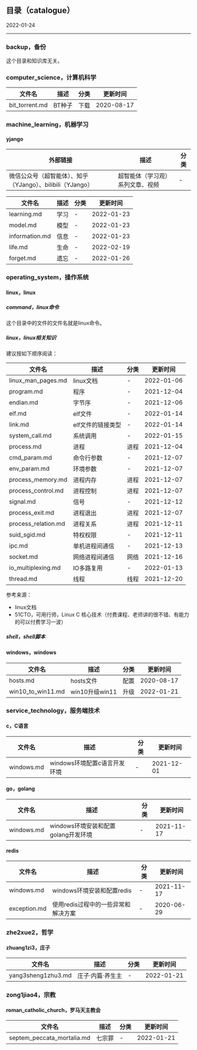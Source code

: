 ## 目录（catalogue）

2022-01-24

---

### backup，备份

这个目录和知识库无关。

### computer_science，计算机科学

| 文件名 | 描述 | 分类 | 更新时间 |
| --- | --- | --- | --- |
| bit_torrent.md | BT种子 | 下载 | 2020-08-17 |

### machine_learning，机器学习

#### yjango

| 外部链接 | 描述 | 分类 |
| --- | --- | --- |
| 微信公众号（超智能体）、知乎（YJango）、bilibili（YJango） | 超智能体（学习观）系列文章、视频 | - |

| 文件名 | 描述 | 分类 | 更新时间 |
| --- | --- | --- | --- |
| learning.md | 学习 | - | 2022-01-23 |
| model.md | 模型 | - | 2022-01-23 |
| information.md | 信息 | - | 2022-01-23 |
| life.md | 生命 | - | 2022-02-19 |
| forget.md | 遗忘 | - | 2022-01-26 |

### operating_system，操作系统

#### linux，linux

##### command，linux命令

这个目录中的文件的文件名就是linux命令。

##### linux，linux相关知识

建议按如下顺序阅读：

| 文件名 | 描述 | 分类 | 更新时间 |
| --- | --- | --- | --- |
| linux_man_pages.md | linux文档 | - | 2022-01-06 |
| program.md | 程序 | - | 2021-12-04 |
| endian.md | 字节序 | - | 2021-12-06 |
| elf.md | elf文件 | - | 2022-01-14 |
| link.md | elf文件的链接类型 | - | 2022-01-14 |
| system_call.md | 系统调用 | - | 2022-01-15 |
| process.md | 进程 | 进程 | 2021-12-04 |
| cmd_param.md | 命令行参数 | - | 2021-12-07 |
| env_param.md | 环境参数 | - | 2021-12-07 |
| process_memory.md | 进程内存 | 进程 | 2021-12-07 |
| process_control.md | 进程控制 | 进程 | 2021-12-07 |
| signal.md | 信号 | - | 2021-12-12 |
| process_exit.md | 进程退出 | 进程 | 2021-12-07 |
| process_relation.md | 进程关系 | 进程 | 2021-12-11 |
| suid_sgid.md | 特权权限 | - | 2021-12-11 |
| ipc.md | 单机进程间通信 | - | 2021-12-13 |
| socket.md | 网络进程间通信 | 网络 | 2021-12-16 |
| io_multiplexing.md | IO多路复用 | - | 2022-01-13 |
| thread.md | 线程 | 线程 | 2021-12-20 |

参考来源：

- linux文档
- 51CTO，可用行师，Linux C 核心技术（付费课程、老师讲的很不错、有能力的可以付费学习一波）

##### shell，shell脚本

#### windows，windows

| 文件名 | 描述 | 分类 | 更新时间 |
| --- | --- | --- | --- |
| hosts.md | hosts文件 | 配置 | 2020-08-17 |
| win10_to_win11.md | win10升级win11 | 升级 | 2022-01-21 |

### service_technology，服务端技术

#### c，C语言

| 文件名 | 描述 | 分类 | 更新时间 |
| --- | --- | --- | --- |
| windows.md | windows环境配置c语言开发环境 | - | 2021-12-01 |

#### go，golang

| 文件名 | 描述 | 分类 | 更新时间 |
| --- | --- | --- | --- |
| windows.md | windows环境安装和配置golang开发环境 | - | 2021-11-17 |

#### redis

| 文件名 | 描述 | 分类 | 更新时间 |
| --- | --- | --- | --- |
| windows.md | windows环境安装和配置redis | - | 2021-11-17 |
| exception.md | 使用redis过程中的一些异常和解决方案 | - | 2020-06-29 |

### zhe2xue2，哲学

#### zhuang1zi3，庄子

| 文件名 | 描述 | 分类 | 更新时间 |
| --- | --- | --- | --- |
| yang3sheng1zhu3.md | 庄子·内篇·养生主 | - | 2022-01-21 |

### zong1jiao4，宗教

#### roman_catholic_church，罗马天主教会

| 文件名 | 描述 | 分类 | 更新时间 |
| --- | --- | --- | --- |
| septem_peccata_mortalia.md | 七宗罪 | - | 2022-01-21 |